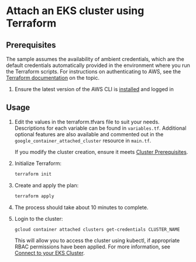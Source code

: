 # Attach an EKS cluster using Terraform

## Prerequisites
The sample assumes the availability of ambient credentials, which are the default credentials
automatically provided in the environment where you run the Terraform scripts. For instructions
on authenticating to AWS, see the
[Terraform documentation](https://registry.terraform.io/providers/hashicorp/aws/latest/docs#authentication-and-configuration)
on the topic.
1. Ensure the latest version of the AWS CLI is [installed](https://docs.aws.amazon.com/cli/latest/userguide/getting-started-install.html)
  and logged in

## Usage

1. Edit the values in the terraform.tfvars file to suit your needs. Descriptions for each variable
  can be found in `variables.tf`. Additional optional features are also available and commented out
  in the `google_container_attached_cluster` resource in `main.tf`.

    If you modify the cluster creation, ensure it meets
  [Cluster Prerequisites](https://cloud.google.com/anthos/clusters/docs/multi-cloud/attached/eks/reference/cluster-prerequisites).
1. Initialize Terraform:
    ```bash
    terraform init
    ```
1. Create and apply the plan:
    ```bash
    terraform apply
    ```
1. The process should take about 10 minutes to complete.
1. Login to the cluster:
    ```bash
    gcloud container attached clusters get-credentials CLUSTER_NAME
    ```
    This will allow you to access the cluster using kubectl, if appropriate RBAC permissions have
  been applied. For more information, see [Connect to your EKS Cluster](https://cloud.google.com/anthos/clusters/docs/multi-cloud/attached/eks/how-to/connect-to-cluster).


